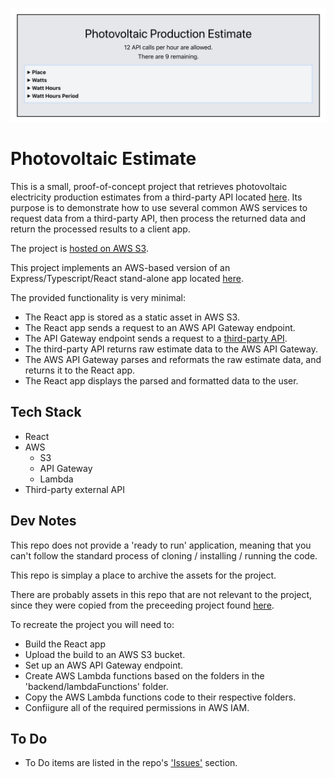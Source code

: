 ![repo header](images/header.png?raw=true 'Photovoltaic Estimate')

# Photovoltaic Estimate

This is a small, proof-of-concept project that retrieves photovoltaic electricity production estimates from a third-party API located [here](https://api.forecast.solar/estimate/52/12/37/0/5.67). Its purpose is to demonstrate how to use several common AWS services to request data from a third-party API, then process the returned data and return the processed results to a client app.

The project is [hosted on AWS S3](http://pv-estimate.s3-website.eu-north-1.amazonaws.com/).

This project implements an AWS-based version of an Express/Typescript/React stand-alone app located [here](https://github.com/mattburnett-repo/generic_code_challenge_02).

The provided functionality is very minimal:

- The React app is stored as a static asset in AWS S3.
- The React app sends a request to an AWS API Gateway endpoint.
- The API Gateway endpoint sends a request to a [third-party API](https://api.forecast.solar/estimate/52/12/37/0/5.67).
- The third-party API returns raw estimate data to the AWS API Gateway.
- The AWS API Gateway parses and reformats the raw estimate data, and returns it to the React app.
- The React app displays the parsed and formatted data to the user.

## Tech Stack

- React
- AWS
  - S3
  - API Gateway
  - Lambda
- Third-party external API

## Dev Notes

This repo does not provide a 'ready to run' application, meaning that you can't follow the standard process of cloning / installing / running the code.

This repo is simplay a place to archive the assets for the project.

There are probably assets in this repo that are not relevant to the project, since they were copied from the preceeding project found [here](https://github.com/mattburnett-repo/generic_code_challenge_02).

To recreate the project you will need to:

- Build the React app
- Upload the build to an AWS S3 bucket.
- Set up an AWS API Gateway endpoint.
- Create AWS Lambda functions based on the folders in the 'backend/lambdaFunctions' folder.
- Copy the AWS Lambda functions code to their respective folders.
- Confiigure all of the required permissions in AWS IAM.

## To Do

- To Do items are listed in the repo's ['Issues'](https://github.com/mattburnett-repo/pv-estimate/issues) section.
